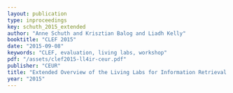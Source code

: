```yaml
---
layout: publication
type: inproceedings
key: schuth_2015_extended
author: "Anne Schuth and Krisztian Balog and Liadh Kelly"
booktitle: "CLEF 2015"
date: "2015-09-08"
keywords: "CLEF, evaluation, living labs, workshop"
pdf: "/assets/clef2015-ll4ir-ceur.pdf"
publisher: "CEUR"
title: "Extended Overview of the Living Labs for Information Retrieval Evaluation (LL4IR) CLEF Lab 2015"
year: "2015"
---
```

